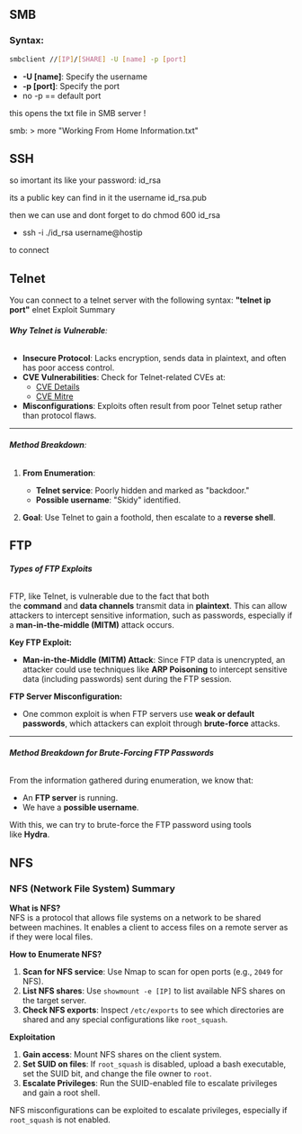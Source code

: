 ## SMB


### Syntax:

```bash
smbclient //[IP]/[SHARE] -U [name] -p [port]
```

- **-U [name]**: Specify the username
- **-p [port]**: Specify the port
- no -p == default port

this  opens the txt file in SMB server !

smb: \>  more "Working From Home Information.txt" 

## SSH
so imortant its like your password:
id_rsa 

its a public key can find in it the username
id_rsa.pub

then we can use and dont forget to do chmod 600 id_rsa

- ssh  -i ./id_rsa username@hostip

to connect

## Telnet

You can connect to a telnet server with the following syntax: **"telnet ip port"**
elnet Exploit Summary

###### **Why Telnet is Vulnerable**:

- **Insecure Protocol**: Lacks encryption, sends data in plaintext, and often has poor access control.
- **CVE Vulnerabilities**: Check for Telnet-related CVEs at:
    - [CVE Details](https://www.cvedetails.com/)
    - [CVE Mitre](https://cve.mitre.org/)
- **Misconfigurations**: Exploits often result from poor Telnet setup rather than protocol flaws.

---

###### **Method Breakdown**:

1. **From Enumeration**:
    
    - **Telnet service**: Poorly hidden and marked as "backdoor."
    - **Possible username**: "Skidy" identified.
2. **Goal**: Use Telnet to gain a foothold, then escalate to a **reverse shell**.



## FTP

###### **Types of FTP Exploits**

FTP, like Telnet, is vulnerable due to the fact that both the **command** and **data channels** transmit data in **plaintext**. This can allow attackers to intercept sensitive information, such as passwords, especially if a **man-in-the-middle (MITM)** attack occurs.

**Key FTP Exploit:**

- **Man-in-the-Middle (MITM) Attack**: Since FTP data is unencrypted, an attacker could use techniques like **ARP Poisoning** to intercept sensitive data (including passwords) sent during the FTP session.

**FTP Server Misconfiguration:**

- One common exploit is when FTP servers use **weak or default passwords**, which attackers can exploit through **brute-force** attacks.

---

###### **Method Breakdown for Brute-Forcing FTP Passwords**

From the information gathered during enumeration, we know that:

- An **FTP server** is running.
- We have a **possible username**.

With this, we can try to brute-force the FTP password using tools like **Hydra**.




## NFS 

### NFS (Network File System) Summary

**What is NFS?**  
NFS is a protocol that allows file systems on a network to be shared between machines. It enables a client to access files on a remote server as if they were local files.

**How to Enumerate NFS?**

1. **Scan for NFS service**: Use Nmap to scan for open ports (e.g., `2049` for NFS).
2. **List NFS shares**: Use `showmount -e [IP]` to list available NFS shares on the target server.
3. **Check NFS exports**: Inspect `/etc/exports` to see which directories are shared and any special configurations like `root_squash`.

**Exploitation**

1. **Gain access**: Mount NFS shares on the client system.
2. **Set SUID on files**: If `root_squash` is disabled, upload a bash executable, set the SUID bit, and change the file owner to `root`.
3. **Escalate Privileges**: Run the SUID-enabled file to escalate privileges and gain a root shell.

NFS misconfigurations can be exploited to escalate privileges, especially if `root_squash` is not enabled.
